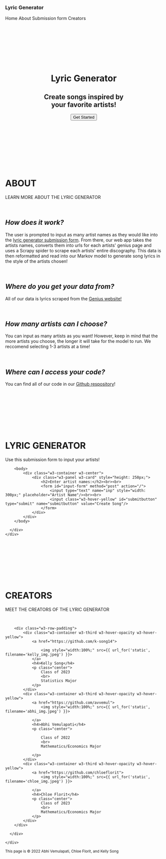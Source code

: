 <!DOCTYPE html>
<html>
<head>
	<title>temp_app</title>
</head>

<meta charset="UTF-8">
<meta name="viewport" content="width=device-width, initial-scale=1">
<link rel="stylesheet" href="https://www.w3schools.com/w3css/4/w3.css">
<link rel="stylesheet" href="{{ url_for('static', filename='mystyle.css') }}">

<!-- Navbar -->
<div>
	<h3>Lyric Generator</h3>
	<div class="w3-bar w3-black w3-card w3-large w3-center">
	  <a class="w3-bar-item w3-button w3-border-right w3-hide-small w3-padding-large w3-hover-white" style="width:25%">Home</a>
	  <a class="w3-bar-item w3-button w3-border-right w3-hide-small w3-padding-large w3-hover-white" style="width:25%" onClick="document.getElementById('about').scrollIntoView();">About</a>
	  <a class="w3-bar-item w3-button w3-border-right w3-hide-small w3-padding-large w3-hover-white" style="width:25%" onClick="document.getElementById('submit').scrollIntoView();">Submission form</a>
	  <a class="w3-bar-item w3-button w3-border-right w3-hide-small w3-padding-large w3-hover-white" style="width:25%" onClick="document.getElementById('creator_section').scrollIntoView();">Creators</a>
	</div>
</div>

<!-- Header -->
<header class="w3-container w3-white w3-center" style="padding:128px 100px">
	<h1 class="w3-margin w3-jumbo">Lyric Generator</h1>
	<h2>Create songs inspired by your favorite artists!</h2>
	<button class="w3-button w3-black w3-padding-large w3-large w3-margin-top" onClick="document.getElementById('submit').scrollIntoView();">Get Started</button>
  </header>
  
<!-- About section -->
<div class="w3-row-padding w3-padding-64 w3-container w3-black">
	<div class="w3-content" id="about">
		<h1 id="about_title">ABOUT</h1>
		<p class="yellow">LEARN MORE ABOUT THE LYRIC GENERATOR</p>
		<br>
		<h2><i>How does it work?</i></h2>
		<p>The user is prompted to input as many artist names as they would like into the <a onClick="document.getElementById('submit').scrollIntoView();"><u>lyric generator submission form</u></a>. 
		From there, our web app takes the artists names, converts them into urls for each artists' genius page and uses a Scrapy spider to scrape each artists'
		entire discography. This data is then reformatted and read into our Markov model to generate song lyrics in the style of the artists chosen! </p>
		<br>
		<h2><i>Where do you get your data from?</i></h2>
		<p>All of our data is lyrics scraped from the <a href="https://genius.com/"><u>Genius website</u>!</a></p>
		<br>
		<h2><i>How many artists can I choose?</i></h2>
		<p>You can input as many artists as you want! However, keep in mind that the more artists you choose, the longer it will take for the model to run. We reccomend selecting 1-3 artists at a time!</p>
		<br>
		<h2><i>Where can I access your code?</i></h2>
		<p>You can find all of our code in our <a href= https://github.com/k-song14/lyric_generator><u>Github respository</u></a>!</p>
	</div>
</div>

<!-- Submission Section -->
<div class="w3-row-padding w3-padding-64 w3-container" id="center_form">
	<div class="w3-content">
	  <div class="w3-twothird" id="submit">
		<br>
		<br>
		<br>
		<br>
		<br>
		<br>
		<br>
		<h1 id="lg_title">LYRIC GENERATOR</h1>
		<p id="pink">Use this submission form to input your artists!</p>

		<body>
			<div class="w3-container w3-center">
				<div class="w3-panel w3-card" style="height: 250px;">
					<h2>Enter artist names:</h2><br><br>
					<form id="input-form" method="post" action="/">
						<input type="text" name="inp" style="width: 300px;" placeholder="Artist Name"/><br><br>
						<input class="w3-hover-yellow" id="submitbutton" type="submit" name="submitbutton" value="Create Song"/>
					</form>
				</div>
			</div>
		</body>
  
	  </div>
	</div>
  </div>

<br>
<br>
<br>
<br>
<br>
<br>
<br>

<!-- Creator section -->
<div class="w3-row-padding w3-padding-64 w3-container w3-black" id="creator_section">
	<div class="w3-content">
	  <div class="w3-display-container">
		<h1 class="creator">CREATORS</h1>
		<p class="yellow">MEET THE CREATORS OF THE LYRIC GENERATOR</p>
		<br>

		<div class="w3-row-padding">
			<div class="w3-container w3-third w3-hover-opacity w3-hover-yellow">
				<a href="https://github.com/k-song14">
					
					<img style="width:100%;" src={{ url_for('static', filename='kelly_img.jpeg') }}>
				</a>
				<h4>Kelly Song</h4>
				<p class="center">  
					Class of 2023
					<br>
					Statistics Major
				</p>
			</div>
			<div class="w3-container w3-third w3-hover-opacity w3-hover-yellow">
				<a href="https://github.com/avvemul">
					<img style="width:100%;" src={{ url_for('static', filename='abhi_img.jpeg') }}>

				</a>
				<h4>Abhi Vemulapati</h4>	
				<p class="center">
		
					Class of 2022
					<br>
					Mathematics/Economics Major
		
				</p>
			</div>
			<div class="w3-container w3-third w3-hover-opacity w3-hover-yellow">
				<a href="https://github.com/chloeflorit">
					<img style="width:100%;" src={{ url_for('static', filename='chloe_img.jpeg') }}>

				</a>		
				<h4>Chloe Florit</h4>	
				<p class="center">
					Class of 2023
					<br>
					Mathematics/Economics Major
				</p>
			</div>
		</div>
	
	  </div>
	  
	</div>
  </div>

<!-- Footer -->
<footer class="w3-center w3-padding-48">
	<small>This page is &copy; 2022 Abhi Vemulapati, Chloe Florit, and Kelly Song</small> 
  </footer>

</html>
